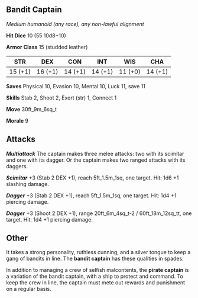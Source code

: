 ## Bandit Captain

*Medium humanoid (any race), any non-lawful alignment*

**Hit Dice** 10 (55 10d8+10)

**Armor Class** 15 (studded leather)

| STR     | DEX     | CON     | INT     | WIS     | CHA     |
|---------|---------|---------|---------|---------|---------|
| 15 (+1) | 16 (+1) | 14 (+1) | 14 (+1) | 11 (+0) | 14 (+1) |

**Saves** Physical 10, Evasion 10, Mental 10, Luck 11, save 11

**Skills** Stab 2, Shoot 2, Exert (str) 1, Connect 1

**Move** 30ft\_9m\_6sq\_t

**Morale** 9

## Attacks

***Multiattack*** The captain makes three melee attacks: two with its scimitar and one with its dagger. Or the captain makes two ranged attacks with its daggers.

***Scimitar*** +3 (Stab 2 DEX +1), reach 5ft\_1.5m\_1sq, one target. Hit: 1d6 +1 slashing damage.

***Dagger*** +3 (Stab 2 DEX +1), reach 5ft\_1.5m\_1sq, one target. Hit: 1d4 +1 piercing damage.

***Dagger*** +3 (Shoot 2 DEX +1), range 20ft\_6m\_4sq\_t-2 / 60ft\_18m\_12sq\_tt, one target. Hit: 1d4 +1 piercing damage.

## Other

It takes a strong personality, ruthless cunning, and a silver tongue to keep a gang of bandits in line. The **bandit captain** has these qualities in spades.

In addition to managing a crew of selfish malcontents, the **pirate captain** is a variation of the bandit captain, with a ship to protect and command. To keep the crew in line, the captain must mete out rewards and punishment on a regular basis.

